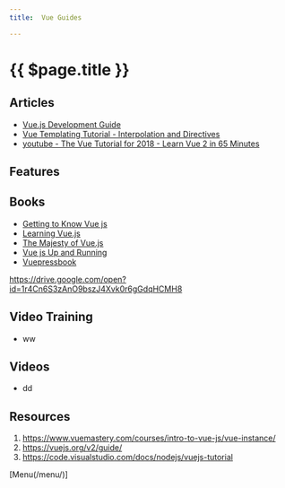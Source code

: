 ```yaml
---
title:  Vue Guides

---
```


# {{ $page.title }}


## Articles

- [Vue.js Development Guide](/post/vuejs-development-guide.md)
- [Vue Templating Tutorial - Interpolation and Directives](https://coursetro.com/posts/code/135/Vue-Templating-Tutorial---Interpolation-and-Directives)
- [youtube - The Vue Tutorial for 2018 - Learn Vue 2 in 65 Minutes](https://www.youtube.com/watch?v=78tNYZUS-ps)
## Features


## Books

- [Getting to Know Vue js](/guide/javascript/vue/getting-to-know-vuejs/)
- [Learning Vue.js](/guide/javascript/vue/learning-vuejs/)
- [The Majesty of Vue.js](/guide/javascript/vue/the-majesty-of-vuejs/)
- [Vue js Up and Running](/guide/javascript/vue/vuejs-up-and-running/)
- [Vuepressbook](/guide/javascript/vue/vuepressbook/)

https://drive.google.com/open?id=1r4Cn6S3zAnO9bszJ4Xvk0r6gGdqHCMH8

## Video Training

- ww

## Videos

- dd

## Resources

1. <https://www.vuemastery.com/courses/intro-to-vue-js/vue-instance/>
1. <https://vuejs.org/v2/guide/>
1. <https://code.visualstudio.com/docs/nodejs/vuejs-tutorial>

[Menu(/menu/)]
